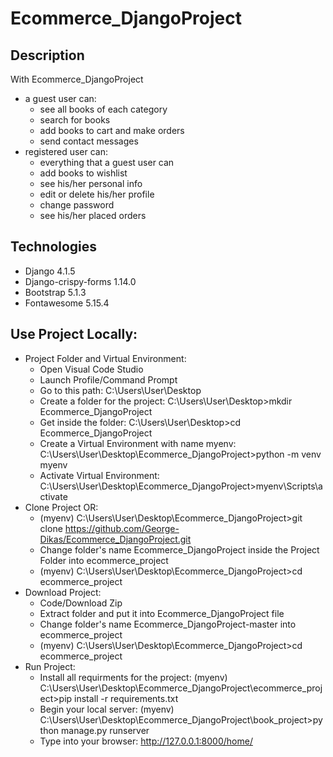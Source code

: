 # Ecommerce_DjangoProject
## Description
With Ecommerce_DjangoProject 
* a  guest user can:
    - see all books of each category
    - search for books
    - add books to cart and make orders
    - send contact messages
* registered user can:
  - everything that a guest user can
  - add books to wishlist
  - see his/her personal info
  - edit or delete his/her profile
  - change password
  - see his/her placed orders
## Technologies
* Django 4.1.5
* Django-crispy-forms 1.14.0
* Bootstrap 5.1.3
* Fontawesome 5.15.4
## Use Project Locally:
* Project Folder and Virtual Environment:		
  - Open Visual Code Studio
  - Launch Profile/Command Prompt																										
  - Go to this path: C:\Users\User\Desktop																					
  - Create a folder for the project: C:\Users\User\Desktop>mkdir Ecommerce_DjangoProject								
  - Get inside the folder: C:\Users\User\Desktop>cd Ecommerce_DjangoProject																						
  - Create a Virtual Environment with name myenv: C:\Users\User\Desktop\Ecommerce_DjangoProject>python -m venv myenv					
  - Activate Virtual Environment: C:\Users\User\Desktop\Ecommerce_DjangoProject>myenv\Scripts\activate										
* Clone Project OR:                                                                                                                     						
  - (myenv) C:\Users\User\Desktop\Ecommerce_DjangoProject>git clone https://github.com/George-Dikas/Ecommerce_DjangoProject.git	
  - Change folder's name Ecommerce_DjangoProject inside the Project Folder into ecommerce_project			
  - (myenv) C:\Users\User\Desktop\Ecommerce_DjangoProject>cd ecommerce_project		
* Download Project:
  - Code/Download Zip
  - Extract folder and put it into Ecommerce_DjangoProject file
  - Change folder's name Ecommerce_DjangoProject-master into ecommerce_project
  - (myenv) C:\Users\User\Desktop\Ecommerce_DjangoProject>cd ecommerce_project
* Run Project: 
  - Install all requirments for the project: 
    (myenv) C:\Users\User\Desktop\Ecommerce_DjangoProject\ecommerce_project>pip install -r requirements.txt
  - Begin your local server: 
    (myenv) C:\Users\User\Desktop\Ecommerce_DjangoProject\book_project>python manage.py runserver
  - Type into your browser: http://127.0.0.1:8000/home/
